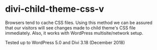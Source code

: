 # divi-child-theme-css-v
Browsers tend to cache CSS files. Using this method we can be assured that our visitors will see changes made to child theme's CSS file immediately. Also, it works with WordPress multisite/network setup.

Tested up to WordPress 5.0 and Divi 3.18 (December 2018)